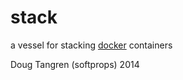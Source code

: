 # stack

a vessel for stacking [docker](https://www.docker.com/) containers

Doug Tangren (softprops) 2014
